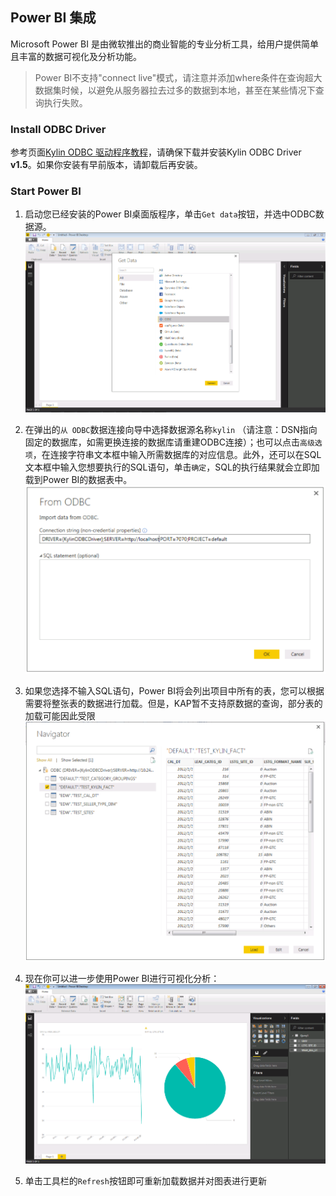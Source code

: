 ## Power BI 集成

Microsoft Power BI 是由微软推出的商业智能的专业分析工具，给用户提供简单且丰富的数据可视化及分析功能。


> Power BI不支持"connect live"模式，请注意并添加where条件在查询超大数据集时候，以避免从服务器拉去过多的数据到本地，甚至在某些情况下查询执行失败。

### Install ODBC Driver
参考页面[Kylin ODBC 驱动程序教程](../driver/odbc.cn.md)，请确保下载并安装Kylin ODBC Driver __v1.5__。如果你安装有早前版本，请卸载后再安装。 

### Start Power BI
1.  启动您已经安装的Power BI桌面版程序，单击`Get data`按钮，并选中ODBC数据源。
    ![](images/powerbi/Picture5.png)

2.  在弹出的`从 ODBC`数据连接向导中选择数据源名称`kylin` （请注意：DSN指向固定的数据库，如需更换连接的数据库请重建ODBC连接）；也可以点击`高级选项`，在连接字符串文本框中输入所需数据库的对应信息。此外，还可以在SQL文本框中输入您想要执行的SQL语句，单击`确定`，SQL的执行结果就会立即加载到Power BI的数据表中。
     ![](images/powerbi/Picture6.png)

3.  如果您选择不输入SQL语句，Power BI将会列出项目中所有的表，您可以根据需要将整张表的数据进行加载。但是，KAP暂不支持原数据的查询，部分表的加载可能因此受限
     ![](images/powerbi/Picture7.png)

4.  现在你可以进一步使用Power BI进行可视化分析：
     ![](images/powerbi/Picture8.png)

5.  单击工具栏的`Refresh`按钮即可重新加载数据并对图表进行更新

     ​

